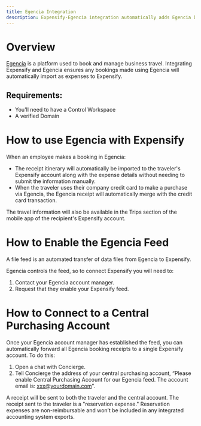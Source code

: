 ```yaml
---
title: Egencia Integration
description: Expensify-Egencia integration automatically adds Egencia booking receipts to Expensify.
---
```

# Overview
[Egencia](https://www.egencia.com/en/) is a platform used to book and manage business travel. Integrating Expensify and Egencia ensures any bookings made using Egencia will automatically import as expenses to Expensify.
## Requirements: 
- You'll need to have a Control Workspace
- A verified Domain

# How to use Egencia with Expensify
When an employee makes a booking in Egencia: 
- The receipt itinerary will automatically be imported to the traveler's Expensify account along with the expense details without needing to submit the information manually.
- When the traveler uses their company credit card to make a purchase via Egencia, the Egencia receipt will automatically merge with the credit card transaction. 

The travel information will also be available in the Trips section of the mobile app of the recipient's Expensify account.
# How to Enable the Egencia Feed
A file feed is an automated transfer of data files from Egencia to Expensify.

Egencia controls the feed, so to connect Expensify you will need to:
1. Contact your Egencia account manager.
2. Request that they enable your Expensify feed.

# How to Connect to a Central Purchasing Account
Once your Egencia account manager has established the feed, you can automatically forward all Egencia booking receipts to a single Expensify account. To do this: 
1. Open a chat with Concierge. 
2. Tell Concierge the address of your central purchasing account, “Please enable Central Purchasing Account for our Egencia feed. The account email is: xxx@yourdomain.com”.

A receipt will be sent to both the traveler and the central account. The receipt sent to the traveler is a "reservation expense." Reservation expenses are non-reimbursable and won’t be included in any integrated accounting system exports.

